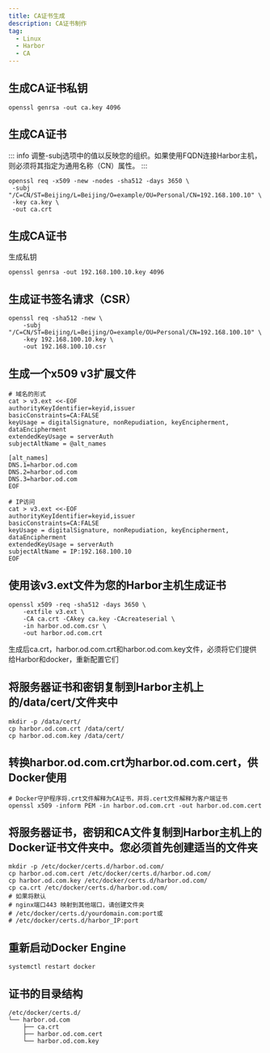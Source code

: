 ```yaml
---
title: CA证书生成
description: CA证书制作
tag:
  - Linux
  - Harbor
  - CA
---
```


## 生成CA证书私钥
```shell
openssl genrsa -out ca.key 4096
```

## 生成CA证书
::: info 
 调整-subj选项中的值以反映您的组织。如果使用FQDN连接Harbor主机，
 则必须将其指定为通用名称（CN）属性。
:::
```shell
openssl req -x509 -new -nodes -sha512 -days 3650 \
 -subj "/C=CN/ST=Beijing/L=Beijing/O=example/OU=Personal/CN=192.168.100.10" \
 -key ca.key \
 -out ca.crt
```

## 生成CA证书
生成私钥
```shell
openssl genrsa -out 192.168.100.10.key 4096
```
## 生成证书签名请求（CSR）
```shell
openssl req -sha512 -new \
    -subj "/C=CN/ST=Beijing/L=Beijing/O=example/OU=Personal/CN=192.168.100.10" \
    -key 192.168.100.10.key \
    -out 192.168.100.10.csr
```
## 生成一个x509 v3扩展文件
```shell
# 域名的形式
cat > v3.ext <<-EOF
authorityKeyIdentifier=keyid,issuer
basicConstraints=CA:FALSE
keyUsage = digitalSignature, nonRepudiation, keyEncipherment, dataEncipherment
extendedKeyUsage = serverAuth
subjectAltName = @alt_names

[alt_names]
DNS.1=harbor.od.com
DNS.2=harbor.od.com
DNS.3=harbor.od.com
EOF

# IP访问
cat > v3.ext <<-EOF
authorityKeyIdentifier=keyid,issuer
basicConstraints=CA:FALSE
keyUsage = digitalSignature, nonRepudiation, keyEncipherment, dataEncipherment
extendedKeyUsage = serverAuth
subjectAltName = IP:192.168.100.10
EOF
```
## 使用该v3.ext文件为您的Harbor主机生成证书
```shell
openssl x509 -req -sha512 -days 3650 \
    -extfile v3.ext \
    -CA ca.crt -CAkey ca.key -CAcreateserial \
    -in harbor.od.com.csr \
    -out harbor.od.com.crt
```
生成后ca.crt，harbor.od.com.crt和harbor.od.com.key文件，必须将它们提供给Harbor和docker，重新配置它们
## 将服务器证书和密钥复制到Harbor主机上的/data/cert/文件夹中
```shell
mkdir -p /data/cert/
cp harbor.od.com.crt /data/cert/
cp harbor.od.com.key /data/cert/
```
## 转换harbor.od.com.crt为harbor.od.com.cert，供Docker使用
```shell
# Docker守护程序将.crt文件解释为CA证书，并将.cert文件解释为客户端证书
openssl x509 -inform PEM -in harbor.od.com.crt -out harbor.od.com.cert
```
## 将服务器证书，密钥和CA文件复制到Harbor主机上的Docker证书文件夹中。您必须首先创建适当的文件夹
```shell
mkdir -p /etc/docker/certs.d/harbor.od.com/
cp harbor.od.com.cert /etc/docker/certs.d/harbor.od.com/
cp harbor.od.com.key /etc/docker/certs.d/harbor.od.com/
cp ca.crt /etc/docker/certs.d/harbor.od.com/
# 如果将默认
# nginx端口443 映射到其他端口，请创建文件夹
# /etc/docker/certs.d/yourdomain.com:port或
# /etc/docker/certs.d/harbor_IP:port
```
## 重新启动Docker Engine
```shell
systemctl restart docker
```
## 证书的目录结构
```text
/etc/docker/certs.d/
└── harbor.od.com
    ├── ca.crt
    ├── harbor.od.com.cert
    └── harbor.od.com.key
```
